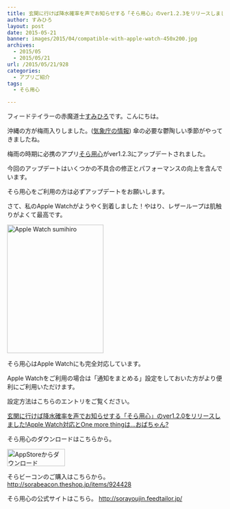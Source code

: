 ```yaml
---
title: 玄関に行けば降水確率を声でお知らせする「そら用心」のver1.2.3をリリースしました!
author: すみひろ
layout: post
date: 2015-05-21
banner: images/2015/04/compatible-with-apple-watch-450x200.jpg
archives:
  - 2015/05
  - 2015/05/21
url: /2015/05/21/928
categories:
  - アプリご紹介
tags:
  - そら用心

---
```

フィードテイラーの赤魔道士[すみひろ](http://twitter.com/sumihiro)です。こんにちは。

沖縄の方が梅雨入りしました。([気象庁の情報](http://www.data.jma.go.jp/fcd/yoho/baiu/sokuhou_baiu.html)) 傘の必要な鬱陶しい季節がやってきましたね。

梅雨の時期に必携のアプリ[そら用心](http://sorayoujin.feedtailor.jp/)がver1.2.3にアップデートされました。

今回のアップデートはいくつかの不具合の修正とパフォーマンスの向上を含んでいます。
  
そら用心をご利用の方は必ずアップデートをお願いします。

さて、私のApple Watchがようやく到着しました！やはり、レザーループは肌触りがよくて最高です。
  
[<img src="/images/2015/05/11269771_1150094138350463_585957855905976688_n-225x300.jpg" alt="Apple Watch sumihiro" width="225" height="300" class="alignnone size-medium wp-image-930" />](/images/2015/05/11269771_1150094138350463_585957855905976688_n.jpg)

そら用心はApple Watchにも完全対応しています。
  
Apple Watchをご利用の場合は「通知をまとめる」設定をしておいた方がより便利にご利用いただけます。
  
設定方法はこちらのエントリをご覧ください。
  
[玄関に行けば降水確率を声でお知らせする「そら用心」のver1.2.0をリリースしました!Apple Watch対応とOne more thingは…おばちゃん?](/staff/2015/04/23/866 "玄関に行けば降水確率を声でお知らせする「そら用心」のver1.2.0をリリースしました!Apple Watch対応とOne more thingは…おばちゃん？")

そら用心のダウンロードはこちらから。
  
[<img src="/images/2014/04/Download_on_the_App_Store_Badge_JP_135x40_1004.png" alt="AppStoreからダウンロード" width="135" height="40" class="alignnone size-full wp-image-58" />](https://appsto.re/i6Ld6Zk)

そらビーコンのご購入はこちらから。<http://sorabeacon.theshop.jp/items/924428>

そら用心の公式サイトはこちら。 <http://sorayoujin.feedtailor.jp/>